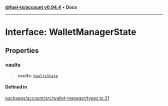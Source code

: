 [**@fuel-ts/account v0.94.4**](../index.md) • **Docs**

***

# Interface: WalletManagerState

## Properties

### vaults

> **vaults**: [`VaultsState`](../index.md#vaultsstate)

#### Defined in

[packages/account/src/wallet-manager/types.ts:31](https://github.com/FuelLabs/fuels-ts/blob/1179e6c5f7a6085ce05c50d65a6afd87ec8d264f/packages/account/src/wallet-manager/types.ts#L31)
